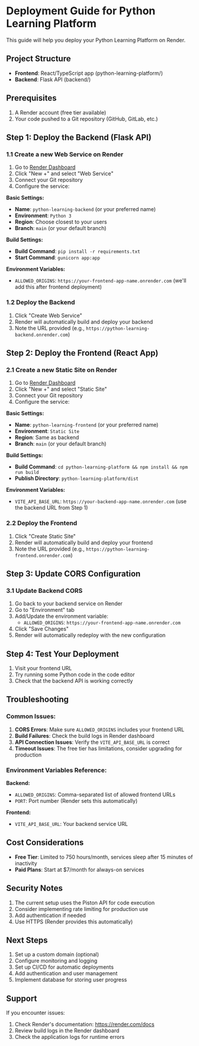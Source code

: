 # Deployment Guide for Python Learning Platform

This guide will help you deploy your Python Learning Platform on Render.

## Project Structure

- **Frontend**: React/TypeScript app (python-learning-platform/)
- **Backend**: Flask API (backend/)

## Prerequisites

1. A Render account (free tier available)
2. Your code pushed to a Git repository (GitHub, GitLab, etc.)

## Step 1: Deploy the Backend (Flask API)

### 1.1 Create a new Web Service on Render

1. Go to [Render Dashboard](https://dashboard.render.com/)
2. Click "New +" and select "Web Service"
3. Connect your Git repository
4. Configure the service:

**Basic Settings:**
- **Name**: `python-learning-backend` (or your preferred name)
- **Environment**: `Python 3`
- **Region**: Choose closest to your users
- **Branch**: `main` (or your default branch)

**Build Settings:**
- **Build Command**: `pip install -r requirements.txt`
- **Start Command**: `gunicorn app:app`

**Environment Variables:**
- `ALLOWED_ORIGINS`: `https://your-frontend-app-name.onrender.com` (we'll add this after frontend deployment)

### 1.2 Deploy the Backend

1. Click "Create Web Service"
2. Render will automatically build and deploy your backend
3. Note the URL provided (e.g., `https://python-learning-backend.onrender.com`)

## Step 2: Deploy the Frontend (React App)

### 2.1 Create a new Static Site on Render

1. Go to [Render Dashboard](https://dashboard.render.com/)
2. Click "New +" and select "Static Site"
3. Connect your Git repository
4. Configure the service:

**Basic Settings:**
- **Name**: `python-learning-frontend` (or your preferred name)
- **Environment**: `Static Site`
- **Region**: Same as backend
- **Branch**: `main` (or your default branch)

**Build Settings:**
- **Build Command**: `cd python-learning-platform && npm install && npm run build`
- **Publish Directory**: `python-learning-platform/dist`

**Environment Variables:**
- `VITE_API_BASE_URL`: `https://your-backend-app-name.onrender.com` (use the backend URL from Step 1)

### 2.2 Deploy the Frontend

1. Click "Create Static Site"
2. Render will automatically build and deploy your frontend
3. Note the URL provided (e.g., `https://python-learning-frontend.onrender.com`)

## Step 3: Update CORS Configuration

### 3.1 Update Backend CORS

1. Go back to your backend service on Render
2. Go to "Environment" tab
3. Add/Update the environment variable:
   - `ALLOWED_ORIGINS`: `https://your-frontend-app-name.onrender.com`
4. Click "Save Changes"
5. Render will automatically redeploy with the new configuration

## Step 4: Test Your Deployment

1. Visit your frontend URL
2. Try running some Python code in the code editor
3. Check that the backend API is working correctly

## Troubleshooting

### Common Issues:

1. **CORS Errors**: Make sure `ALLOWED_ORIGINS` includes your frontend URL
2. **Build Failures**: Check the build logs in Render dashboard
3. **API Connection Issues**: Verify the `VITE_API_BASE_URL` is correct
4. **Timeout Issues**: The free tier has limitations, consider upgrading for production

### Environment Variables Reference:

**Backend:**
- `ALLOWED_ORIGINS`: Comma-separated list of allowed frontend URLs
- `PORT`: Port number (Render sets this automatically)

**Frontend:**
- `VITE_API_BASE_URL`: Your backend service URL

## Cost Considerations

- **Free Tier**: Limited to 750 hours/month, services sleep after 15 minutes of inactivity
- **Paid Plans**: Start at $7/month for always-on services

## Security Notes

1. The current setup uses the Piston API for code execution
2. Consider implementing rate limiting for production use
3. Add authentication if needed
4. Use HTTPS (Render provides this automatically)

## Next Steps

1. Set up a custom domain (optional)
2. Configure monitoring and logging
3. Set up CI/CD for automatic deployments
4. Add authentication and user management
5. Implement database for storing user progress

## Support

If you encounter issues:
1. Check Render's documentation: https://render.com/docs
2. Review build logs in the Render dashboard
3. Check the application logs for runtime errors 